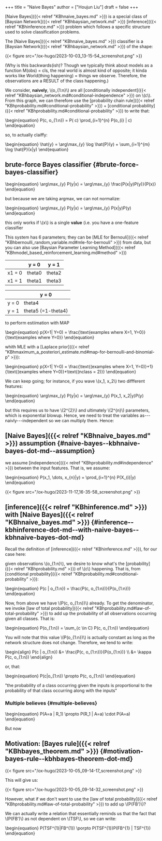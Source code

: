 +++
title = "Naive Bayes"
author = ["Houjun Liu"]
draft = false
+++

[Naive Bayes]({{< relref "KBhnaive_bayes.md" >}}) is a special class of [Baysian Network]({{< relref "KBhbaysian_network.md" >}}) [inference]({{< relref "KBhinference.md" >}}) problem which follows a specific structure used to solve classification problems.

The [Naive Bayes]({{< relref "KBhnaive_bayes.md" >}}) classifier is a [Baysian Network]({{< relref "KBhbaysian_network.md" >}}) of the shape:

{{< figure src="/ox-hugo/2023-10-03_13-15-54_screenshot.png" >}}

(Why is this backwards(ish)? Though we typically think about models as a function M(obs) = cls, the real world is almost kind of opposite; it kinda works like World(thing happening) = things we observe. Therefore, the observations are a RESULT of the class happening.)

We consider, **naively**, \\(o\_{1:n}\\) are all [conditionally independent]({{< relref "KBhbaysian_network.md#conditional-independence" >}}) on \\(c\\). From this graph, we can therefore use the [probability chain rule]({{< relref "KBhprobability.md#conditional-probability" >}}) + [conditional probability]({{< relref "KBhprobability.md#conditional-probability" >}}) to write that:

\begin{equation}
P(c, o\_{1:n}) = P( c) \prod\_{i=1}^{n} P(o\_{i} | c)
\end{equation}

so, to actually claiffy:

\begin{equation}
\hat{y} = \arg\max\_{y} \log \hat{P}(y) + \sum\_{i=1}^{m} \log \hat{P}(x|y)
\end{equation}


## brute-force Bayes classifier {#brute-force-bayes-classifier}

\begin{equation}
\arg\max\_{y} P(y|x) = \arg\max\_{y} \frac{P(x|y)P(y)}{P(x)}
\end{equation}

but because we are taking argmax, we can not normalize:

\begin{equation}
\arg\max\_{y} P(y|x) = \arg\max\_{y} P(x|y)P(y)
\end{equation}

this only works if \\(x\\) is a single **value** (i.e. you have a one-feature classifier

This system has 6 parameters; they can be [MLE for Bernouli]({{< relref "KBhbernoulli_random_variable.md#mle-for-bernouli" >}}) from data, but you can also use [Baysian Parameter Learning Method]({{< relref "KBhmodel_based_reinforcement_learning.md#method" >}})

|        | y = 0  | y = 1  |
|--------|--------|--------|
| x1 = 0 | theta0 | theta2 |
| x1 = 1 | theta1 | theta3 |

|       | y = 0              |
|-------|--------------------|
| y = 0 | theta4             |
| y = 1 | theta5 (=1-theta4) |

to perform estiimation with MAP

\begin{equation}
p(X=1| Y=0) = \frac{\text{examples where X=1, Y=0}}{\text{examples where Y=0}}
\end{equation}

whith MLE with a [Laplace prior]({{< relref "KBhmaximum_a_posteriori_estimate.md#map-for-bernoulli-and-binomial-p" >}}):

\begin{equation}
p(X=1| Y=0) = \frac{\text{(examples where X=1, Y=0)}+1}{\text{(examples where Y=0)}+\text{(nclass = 2)}}
\end{equation}

We can keep going; for instance, if you wave \\(x\_1, x\_2\\) two diffferent features:

\begin{equation}
\arg\max\_{y} P(y|x) = \arg\max\_{y} P(x\_1, x\_2|y)P(y)
\end{equation}

but this requires us to have \\(2^{2}\\) and ultimately \\(2^{n}\\) parameters, which is exponential blowup. Hence, we need to treat the variables as---naivly---independent so we can multiply them. Hence:


## [Naive Bayes]({{< relref "KBhnaive_bayes.md" >}}) assumption {#naive-bayes--kbhnaive-bayes-dot-md--assumption}

we assume [independence]({{< relref "KBhprobability.md#independence" >}}) between the input features. That is, we assume:

\begin{equation}
P(x\_1, \dots, x\_{n}|y) = \prod\_{i=1}^{n} P(X\_{i}|y)
\end{equation}

{{< figure src="/ox-hugo/2023-11-17_16-35-58_screenshot.png" >}}


## [inference]({{< relref "KBhinference.md" >}}) with [Naive Bayes]({{< relref "KBhnaive_bayes.md" >}}) {#inference--kbhinference-dot-md--with-naive-bayes--kbhnaive-bayes-dot-md}

Recall the definition of [inference]({{< relref "KBhinference.md" >}}), for our case here:

given observations \\(o\_{1:n}\\), we desire to know what's the [probability]({{< relref "KBhprobability.md" >}}) of \\(c\\) happening. That is, from [conditional probability]({{< relref "KBhprobability.md#conditional-probability" >}}):

\begin{equation}
P(c | o\_{1:n}) = \frac{P(c, o\_{1:n})}{P(o\_{1:n})}
\end{equation}

Now, from above we have \\(P(c, o\_{1:n})\\) already. To get the denominator, we invoke [law of total probability]({{< relref "KBhprobability.md#law-of-total-probability" >}}) to add up the probability of all observations occurring given all classes. That is:

\begin{equation}
P(o\_{1:n}) = \sum\_{c \in C} P(c, o\_{1:n})
\end{equation}

You will note that this value \\(P(o\_{1:n})\\) is actually constant as long as the network structure does not change. Therefore, we tend to write:

\begin{align}
P(c | o\_{1:n}) &= \frac{P(c, o\_{1:n})}{P(o\_{1:n})}  \\\\
&= \kappa P(c, o\_{1:n})
\end{align}

or, that:

\begin{equation}
P(c|o\_{1:n}) \propto P(c, o\_{1:n})
\end{equation}

"the probability of a class occurring given the inputs is proportional to the probability of that class occurring along with the inputs"


### Multiple believes {#multiple-believes}

\begin{equation}
P(A=a | R\_1) \propto P(R\_1 | A=a) \cdot P(A=a)
\end{equation}

But now


## Motivation: [Bayes rule]({{< relref "KBhbayes_theorem.md" >}}) {#motivation-bayes-rule--kbhbayes-theorem-dot-md}

{{< figure src="/ox-hugo/2023-10-05_09-14-17_screenshot.png" >}}

This will give us:

{{< figure src="/ox-hugo/2023-10-05_09-14-32_screenshot.png" >}}

However, what if we don't want to use the [law of total probability]({{< relref "KBhprobability.md#law-of-total-probability" >}}) to add up \\(P(FB')\\)?

We can actually write a relation that essentially reminds us that the fact that \\(P(FB')\\) as not dependent on \\(TSF\\), so we can write:

\begin{equation}
P(TSF^{1}|FB^{1}) \porpto P(TSF^{1})P(FB^{1} | TSF^{1})
\end{equation}
